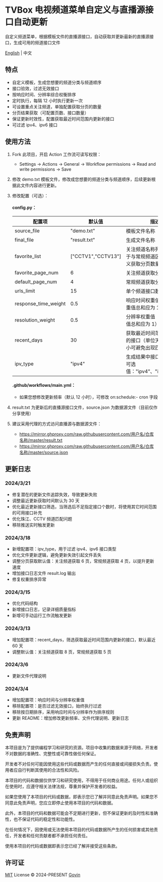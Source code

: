 # TVBox 电视频道菜单自定义与直播源接口自动更新

自定义频道菜单，根据模板文件的直播源接口，自动获取并更新最新的直播源接口，生成可用的频道接口文件

[English](./README-EN.md) | 中文

## 特点

- 自定义模板，生成您想要的频道分类与频道顺序
- 接口验效，过滤无效接口
- 按响应时间、分辨率综合权衡排序
- 定时执行，每隔 12 小时执行更新一次
- 可设置重点关注频道，单独配置获取分页的数量
- 分页结果获取（可配置页数、接口数量）
- 保证更新时效性，配置获取最近时间范围内更新的接口
- 可过滤 ipv4、ipv6 接口

## 使用方法

1. Fork 此项目，开启 Action 工作流可读写权限：

   - Settings → Actions → General → Workflow permissions → Read and write permissions → Save

2. 修改 demo.txt 模板文件，修改成您想要的频道分类与频道顺序，后续更新根据此文件内容进行更新。
3. 修改配置（可选）：

   #### config.py：

   | 配置项               | 默认值             | 描述                                                               |
   | -------------------- | ------------------ | ------------------------------------------------------------------ |
   | source_file          | "demo.txt"         | 模板文件名称                                                       |
   | final_file           | "result.txt"       | 生成文件名称                                                       |
   | favorite_list        | ["CCTV1","CCTV13"] | 关注频道名称列表（仅用于与常规频道区分，自定义获取分页数量）       |
   | favorite_page_num    | 6                  | 关注频道获取分页数量                                               |
   | default_page_num     | 4                  | 常规频道获取分页数量                                               |
   | urls_limit           | 15                 | 单个频道接口数量                                                   |
   | response_time_weight | 0.5                | 响应时间权重值（所有权重值总和应为 1）                             |
   | resolution_weight    | 0.5                | 分辨率权重值 （所有权重值总和应为 1）                              |
   | recent_days          | 30                 | 获取最近时间范围内更新的接口（单位天），适当减小可避免出现匹配问题 |
   | ipv_type             | "ipv4"             | 生成结果中接口的类型，可选值："ipv4"、"ipv6"、"all"                |

   #### .github/workflows/main.yml：

   - 如果您想修改更新频率（默认 12 小时），可修改 on:schedule:- cron 字段

4. result.txt 为更新后的直播源接口文件，source.json 为数据源文件（目前仅作分享使用）
5. 建议采用代理的方式访问直播源与数据源文件：
   - https://mirror.ghproxy.com/raw.githubusercontent.com/用户名/仓库名称/master/result.txt
   - https://mirror.ghproxy.com/raw.githubusercontent.com/用户名/仓库名称/master/source.json

## 更新日志

### 2024/3/21

- 修复潜在的更新文件追踪失效，导致更新失败
- 调整最近更新获取时间默认为 30 天
- 优化最近更新接口筛选，当筛选后不足指定接口个数时，将使用其它时间范围的可用接口补充
- 优化珠江、CCTV 频道匹配问题
- 移除推送实时触发更新

### 2024/3/18

- 新增配置项：ipv_type，用于过滤 ipv4、ipv6 接口类型
- 优化文件更新逻辑，避免更新失效引起文件丢失
- 调整分页获取默认值：关注频道获取 6 页，常规频道获取 4 页，以提升更新速度
- 增加接口日志文件 result.log 输出
- 修复权重排序异常

### 2024/3/15

- 优化代码结构
- 新增接口日志，记录详细质量指标
- 新增可手动运行工作流触发更新

### 2024/3/13

- 增加配置项：recent_days，筛选获取最近时间范围内更新的接口，默认最近 60 天
- 调整默认值：关注频道获取 8 页，常规频道获取 5 页

### 2024/3/6

- 更新文件代理说明

### 2024/3/4

- 增加配置项：响应时间与分辨率权重值
- 移除配置项：是否过滤无效接口，始终执行过滤
- 移除按日期排序，采用响应时间与分辨率作为排序规则
- 更新 README：增加修改更新频率、文件代理说明、更新日志

## 免责声明

本项目是为了提供编程学习和研究的资源。项目中收集的数据来源于网络，开发者不对数据的准确性、完整性或可靠性做任何保证。

开发者不对任何可能因使用这些代码或数据而产生的任何直接或间接损失负责。使用者应自行判断其使用的合法性和风险。

本项目的代码和数据仅供学习和研究使用，不得用于任何商业用途。任何人或组织在使用时，应遵守相关法律法规，尊重并保护开发者的权益。

如果您使用了本项目的代码或数据，即表示您已了解并同意此免责声明。如果您不同意此免责声明，您应立即停止使用本项目的代码和数据。

此外，本项目的代码和数据可能会不定期进行更新，但不保证更新的及时性和准确性，也不保证代码的稳定性和功能性。

在任何情况下，因使用或无法使用本项目的代码或数据所产生的任何损害或其他责任，开发者和任何贡献者都不承担任何责任。

使用本项目的代码或数据即表示您已经了解并接受这些条款。

## 许可证

[MIT](./LICENSE) License &copy; 2024-PRESENT [Govin](https://github.com/guovin)
